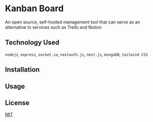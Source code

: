 # Kanban Board
An open source, self-hosted management tool that can serve as an alternative to services such as Trello and Notion

## Technology Used

`nodejs`, `express`, `socket.io`, `nextauth.js`, `next.js`, `mongoDB`, `tailwind CSS`

## Installation

## Usage

## License

[MIT](https://choosealicense.com/licenses/mit/)